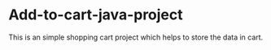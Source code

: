 # Add-to-cart-java-project

This is an simple shopping cart project which helps to store the data in cart.
